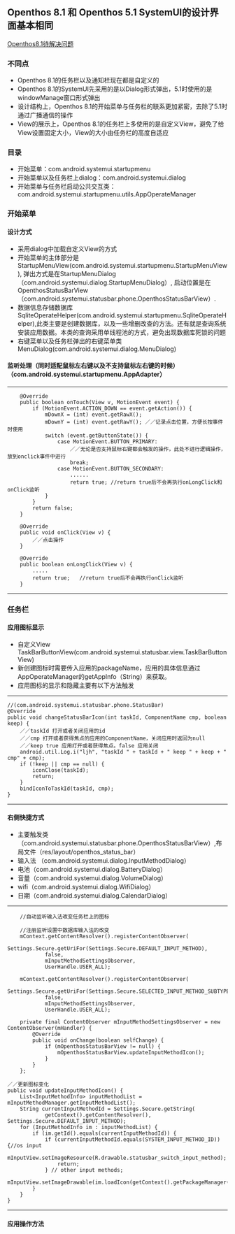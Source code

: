 ## Openthos 8.1 和 Openthos 5.1 SystemUI的设计界面基本相同

[Openthos8.1待解决问题](https://github.com/openthos/systemui-analysis/blob/master/LJH/Openthos8.1/Openthos%208.1%20%E6%9C%AA%E8%A7%A3%E5%86%B3%E9%97%AE%E9%A2%98.md)

### 不同点
 - Openthos 8.1的任务栏以及通知栏现在都是自定义的
 - Openthos 8.1的SystemUI先采用的是以Dialog形式弹出，5.1时使用的是windowManage窗口形式弹出
 - 设计结构上，Openthos 8.1的开始菜单与任务栏的联系更加紧密，去除了5.1时通过广播通信的操作
 - View的展示上，Openthos 8.1的任务栏上多使用的是自定义View，避免了给View设置固定大小，View的大小由任务栏的高度自适应
 
### 目录
  - 开始菜单：com.android.systemui.startupmenu
  - 开始菜单以及任务栏上dialog：com.android.systemui.dialog
  - 开始菜单与任务栏启动公共交互类：com.android.systemui.startupmenu.utils.AppOperateManager
  
### 开始菜单

#### 设计方式
  - 采用dialog中加载自定义View的方式
  - 开始菜单的主体部分是StartupMenuView(com.android.systemui.startupmenu.StartupMenuView),
     弹出方式是在StartupMenuDialog（com.android.systemui.dialog.StartupMenuDialog）,
     启动位置是在OpenthosStatusBarView（com.android.systemui.statusbar.phone.OpenthosStatusBarView）.
  -  数据信息存储数据库SqliteOperateHelper(com.android.systemui.startupmenu.SqliteOperateHelper),此类主要是创建数据库，以及一些增删改查的方法。还有就是查询系统安装应用数据。本类的查询采用单线程池的方式，避免出现数据库死锁的问题
  - 右键菜单以及任务栏弹出的右键菜单类MenuDialog(com.android.systemui.dialog.MenuDialog)
  
#### 监听处理（同时适配鼠标左右键以及不支持鼠标左右键的时候）（com.android.systemui.startupmenu.AppAdapter）
  
  ***
  
        @Override
        public boolean onTouch(View v, MotionEvent event) {
            if (MotionEvent.ACTION_DOWN == event.getAction()) {
                mDownX = (int) event.getRawX();
                mDownY = (int) event.getRawY(); ／／记录点击位置，方便长按事件时使用
                switch (event.getButtonState()) {
                    case MotionEvent.BUTTON_PRIMARY:
                        ／／无论是否支持鼠标右键都会触发的操作，此处不进行逻辑操作，放到onclick事件中进行
                        break;
                    case MotionEvent.BUTTON_SECONDARY:
                        ......
                        return true; //return true后不会再执行onLongClick和onClick监听
                }
            } 
            return false;
        }

        @Override
        public void onClick(View v) {
            ／／点击操作
        }

        @Override
        public boolean onLongClick(View v) {
            .....
            return true;   //return true后不会再执行onClick监听
        }
  ***

### 任务栏

#### 应用图标显示
 - 自定义View TaskBarButtonView(com.android.systemui.statusbar.view.TaskBarButtonView)
 - 新创建图标时需要传入应用的packageName，应用的具体信息通过AppOperateManager的getAppInfo（String）来获取。
 - 应用图标的显示和隐藏主要有以下方法触发
 
 ***
    
    //(com.android.systemui.statusbar.phone.StatusBar)
    @Override
    public void changeStatusBarIcon(int taskId, ComponentName cmp, boolean keep) {
        ／／taskId 打开或者关闭应用的id
        ／／cmp 打开或者获得焦点的应用的ComponentName，关闭应用时返回为null
        ／／keep true 应用打开或者获得焦点。false 应用关闭
        android.util.Log.i("ljh", "taskId " + taskId + " keep " + keep + " cmp" + cmp);
        if (!keep || cmp == null) {
            iconClose(taskId);
            return;
        }
        bindIconToTaskId(taskId, cmp);
    }
 ***
 
#### 右侧快捷方式
  - 主要触发类（com.android.systemui.statusbar.phone.OpenthosStatusBarView）,布局文件（res/layout/openthos_status_bar）
  - 输入法 （com.android.systemui.dialog.InputMethodDialog）
  - 电池（com.android.systemui.dialog.BatteryDialog）
  - 音量（com.android.systemui.dialog.VolumeDialog）
  - wifi（com.android.systemui.dialog.WifiDialog）
  - 日期（com.android.systemui.dialog.CalendarDialog）
  
  ***
  
        //自动监听输入法改变任务栏上的图标
        
        //注册监听设置中数据库输入法的改变
        mContext.getContentResolver().registerContentObserver(
                Settings.Secure.getUriFor(Settings.Secure.DEFAULT_INPUT_METHOD),
                false,
                mInputMethodSettingsObserver,
                UserHandle.USER_ALL);

        mContext.getContentResolver().registerContentObserver(
                Settings.Secure.getUriFor(Settings.Secure.SELECTED_INPUT_METHOD_SUBTYPE),
                false,
                mInputMethodSettingsObserver,
                UserHandle.USER_ALL);
                
        private final ContentObserver mInputMethodSettingsObserver = new ContentObserver(mHandler) {
            @Override
            public void onChange(boolean selfChange) {
                if (mOpenthosStatusBarView != null) {
                    mOpenthosStatusBarView.updateInputMethodIcon();
                }
            }
        };
    
    ／／更新图标变化
    public void updateInputMethodIcon() {
        List<InputMethodInfo> inputMethodList = mInputMethodManager.getInputMethodList();
        String currentInputMethodId = Settings.Secure.getString(
                getContext().getContentResolver(), Settings.Secure.DEFAULT_INPUT_METHOD);
        for (InputMethodInfo im : inputMethodList) {
            if (im.getId().equals(currentInputMethodId)) {
                if (currentInputMethodId.equals(SYSTEM_INPUT_METHOD_ID)) {//os input
                    mInputView.setImageResource(R.drawable.statusbar_switch_input_method);
                    return;
                } // other input methods;
                mInputView.setImageDrawable(im.loadIcon(getContext().getPackageManager()));
            }
        }
    }
  ***
 #### 应用操作方法
 
 
 
 
 
 
 
 
 
 
 
 
 
 
 
 
 
 
 
 
 
 
 
 
 
 
 
 
 
